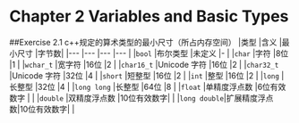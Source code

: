 # Chapter 2 Variables and Basic Types

##Exercise 2.1
c++规定的算术类型的最小尺寸（所占内存空间）
|类型         |含义          |最小尺寸   |字节数|
|---          |---          |---        |---   |
|`bool`       |布尔类型      |未定义     |-     |
|`char`       |字符          |8位        |1    |
|`wchar_t`    |宽字符        |16位       |2    |
|`char16_t`   |Unicode 字符  |16位       |2    |
|`char32_t`   |Unicode 字符  |32位       |4    |
|`short`      |短整型        |16位       |2    |
|`int`        |整型          |16位       |2    |
|`long`       |长整型        |32位       |4    |
|`long long`  |长整型        |64位       |8    |
|`float`      |单精度浮点数  |6位有效数字 |     |
|`double`     |双精度浮点数  |10位有效数字|     |
|`long double`|扩展精度浮点数|10位有效数字|     |
